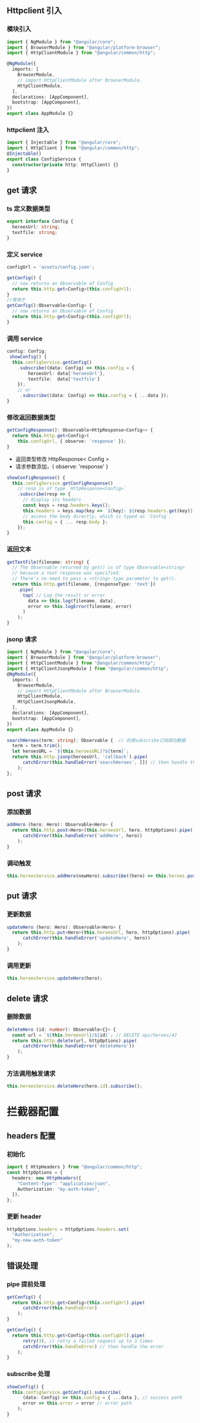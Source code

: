 ## Httpclient 引入

### 模块引入

```typescript
import { NgModule } from "@angular/core";
import { BrowserModule } from "@angular/platform-browser";
import { HttpClientModule } from "@angular/common/http";

@NgModule({
  imports: [
    BrowserModule,
    // import HttpClientModule after BrowserModule.
    HttpClientModule,
  ],
  declarations: [AppComponent],
  bootstrap: [AppComponent],
})
export class AppModule {}
```

### httpclient 注入

```typescript
import { Injectable } from "@angular/core";
import { HttpClient } from "@angular/common/http";
@Injectable()
export class ConfigService {
  constructor(private http: HttpClient) {}
}
```

## get 请求

### ts 定义数据类型

```typescript
export interface Config {
  heroesUrl: string;
  textfile: string;
}
```

### 定义 service

```typescript
configUrl = 'assets/config.json';

getConfig() {
  // now returns an Observable of Config
  return this.http.get<Config>(this.configUrl);
}
//等效于
getConfig():Observable<Config> {
  // now returns an Observable of Config
  return this.http.get<Config>(this.configUrl);
}

```

### 调用 service

```typescript
config: Config;
 showConfig() {
  this.configService.getConfig()
    .subscribe((data: Config) => this.config = {
        heroesUrl: data['heroesUrl'],
        textfile:  data['textfile']
    });
	// or
	 .subscribe((data: Config) => this.config = { ...data });
}

```

### 修改返回数据类型

```typescript
getConfigResponse(): Observable<HttpResponse<Config>> {
  return this.http.get<Config>(
    this.configUrl, { observe: 'response' });
}

```

- 返回类型修改 HttpResponse< Config >
- 请求参数添加，{ observe: 'response' }

```typescript
showConfigResponse() {
  this.configService.getConfigResponse()
    // resp is of type `HttpResponse<Config>`
    .subscribe(resp => {
      // display its headers
      const keys = resp.headers.keys();
      this.headers = keys.map(key => `${key}: ${resp.headers.get(key)}`);
      // access the body directly, which is typed as `Config`.
      this.config = { ... resp.body };
    });
}

```

### 返回文本

```typescript
getTextFile(filename: string) {
  // The Observable returned by get() is of type Observable<string>
  // because a text response was specified.
  // There's no need to pass a <string> type parameter to get().
  return this.http.get(filename, {responseType: 'text'})
    .pipe(
      tap( // Log the result or error
        data => this.log(filename, data),
        error => this.logError(filename, error)
      )
    );
}

```

### jsonp 请求

```typescript
import { NgModule } from "@angular/core";
import { BrowserModule } from "@angular/platform-browser";
import { HttpClientModule } from "@angular/common/http";
import { HttpClientJsonpModule } from "@angular/common/http";
@NgModule({
  imports: [
    BrowserModule,
    // import HttpClientModule after BrowserModule.
    HttpClientModule,
    HttpClientJsonpModule,
  ],
  declarations: [AppComponent],
  bootstrap: [AppComponent],
})
export class AppModule {}
```

```typescript
searchHeroes(term: string): Observable {  // 利用subscribe订阅成功数据
  term = term.trim();
  let heroesURL = `${this.heroesURL}?${term}`;
  return this.http.jsonp(heroesUrl, 'callback').pipe(
      catchError(this.handleError('searchHeroes', []) // then handle the error
    );
};

```

## post 请求

### 添加数据

```typescript
addHero (hero: Hero): Observable<Hero> {
  return this.http.post<Hero>(this.heroesUrl, hero, httpOptions).pipe(
      catchError(this.handleError('addHero', hero))
    );
}

```

### 调动触发

```typescript
this.heroesService.addHero(newHero).subscribe((hero) => this.heroes.push(hero));
```

## put 请求

### 更新数据

```typescript
updateHero (hero: Hero): Observable<Hero> {
  return this.http.put<Hero>(this.heroesUrl, hero, httpOptions).pipe(
      catchError(this.handleError('updateHero', hero))
    );
}
```

### 调用更新

```typescript
this.heroesService.updateHero(hero);
```

## delete 请求

### 删除数据

```typescript
deleteHero (id: number): Observable<{}> {
  const url = `${this.heroesUrl}/${id}`; // DELETE api/heroes/42
  return this.http.delete(url, httpOptions).pipe(
      catchError(this.handleError('deleteHero'))
    );
}
```

### 方法调用触发请求

```typescript
this.heroesService.deleteHero(hero.id).subscribe();
```

# 拦截器配置

## headers 配置

### 初始化

```typescript
import { HttpHeaders } from "@angular/common/http";
const httpOptions = {
  headers: new HttpHeaders({
    "Content-Type": "application/json",
    Authorization: "my-auth-token",
  }),
};
```

### 更新 header

```typescript
httpOptions.headers = httpOptions.headers.set(
  "Authorization",
  "my-new-auth-token"
);
```

## 错误处理

### pipe 提前处理

```typescript
getConfig() {
  return this.http.get<Config>(this.configUrl).pipe(
      catchError(this.handleError)
    );
}
```

```typescript
getConfig() {
  return this.http.get<Config>(this.configUrl).pipe(
      retry(3), // retry a failed request up to 3 times
      catchError(this.handleError) // then handle the error
    );
}
```

### subscribe 处理

```typescript
showConfig() {
  this.configService.getConfig().subscribe(
      (data: Config) => this.config = { ...data }, // success path
      error => this.error = error // error path
    );
}
```
